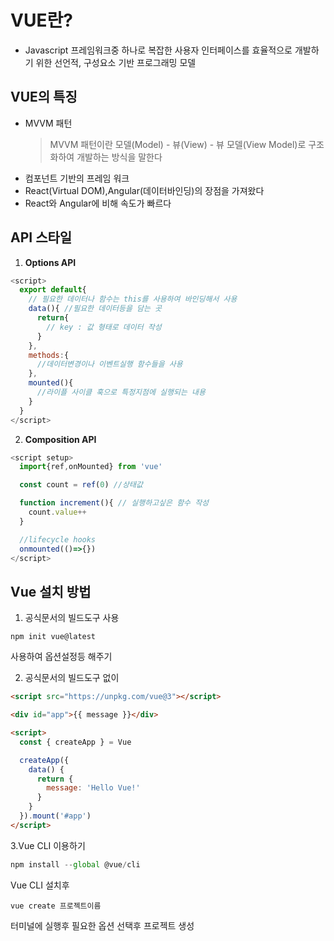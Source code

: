 # VUE란?

- Javascript 프레임워크중 하나로 복잡한 사용자 인터페이스를 효율적으로 개발하기 위한 선언적, 구성요소 기반 프로그래밍 모델

## VUE의 특징
- MVVM 패턴
    > MVVM 패턴이란 모델(Model)  - 뷰(View) - 뷰 모델(View Model)로 구조화하여 개발하는 방식을 말한다
- 컴포넌트 기반의 프레임 워크
- React(Virtual DOM),Angular(데이터바인딩)의 장점을 가져왔다
- React와 Angular에 비해 속도가 빠르다

## API 스타일

  1. **Options API**
  ```js
  <script>
    export default{
      // 필요한 데이터나 함수는 this를 사용하여 바인딩해서 사용
      data(){ //필요한 데이터등을 담는 곳
        return{
          // key : 값 형태로 데이터 작성
        }
      },
      methods:{
        //데이터변경이나 이벤트실행 함수들을 사용
      },
      mounted(){
        //라이플 사이클 훅으로 특정지점에 실행되는 내용 
      }
    }
  </script>
  ```

  2. **Composition API**
  ```js
  <script setup>
    import{ref,onMounted} from 'vue'

    const count = ref(0) //상태값

    function increment(){ // 실행하고싶은 함수 작성
      count.value++
    }

    //lifecycle hooks
    onmounted(()=>{})
  </script>
  ``` 
  ## Vue 설치 방법

1. 공식문서의 빌드도구 사용

  ```
  npm init vue@latest
  ```

  사용하여 옵션설정등 해주기 

2. 공식문서의 빌드도구 없이 

  ```html
  <script src="https://unpkg.com/vue@3"></script>

  <div id="app">{{ message }}</div>

  <script>
    const { createApp } = Vue

    createApp({
      data() {
        return {
          message: 'Hello Vue!'
        }
      }
    }).mount('#app')
  </script>
  ```

  3.Vue CLI 이용하기

```js
npm install --global @vue/cli
```
Vue CLI 설치후 
```
vue create 프로젝트이름
```
터미널에 실행후 필요한 옵션 선택후 프로젝트 생성
